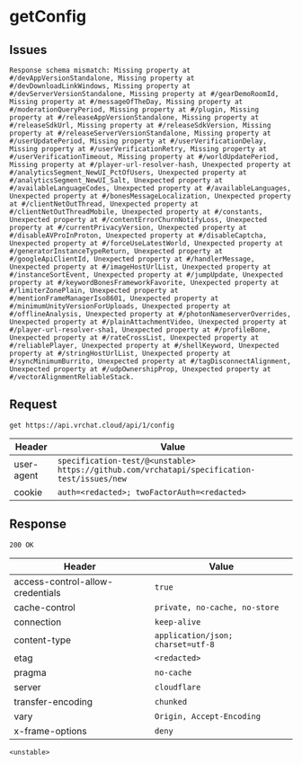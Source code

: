 # getConfig

## Issues
```
Response schema mismatch: Missing property at #/devAppVersionStandalone, Missing property at #/devDownloadLinkWindows, Missing property at #/devServerVersionStandalone, Missing property at #/gearDemoRoomId, Missing property at #/messageOfTheDay, Missing property at #/moderationQueryPeriod, Missing property at #/plugin, Missing property at #/releaseAppVersionStandalone, Missing property at #/releaseSdkUrl, Missing property at #/releaseSdkVersion, Missing property at #/releaseServerVersionStandalone, Missing property at #/userUpdatePeriod, Missing property at #/userVerificationDelay, Missing property at #/userVerificationRetry, Missing property at #/userVerificationTimeout, Missing property at #/worldUpdatePeriod, Missing property at #/player-url-resolver-hash, Unexpected property at #/analyticsSegment_NewUI_PctOfUsers, Unexpected property at #/analyticsSegment_NewUI_Salt, Unexpected property at #/availableLanguageCodes, Unexpected property at #/availableLanguages, Unexpected property at #/bonesMessageLocalization, Unexpected property at #/clientNetOutThread, Unexpected property at #/clientNetOutThreadMobile, Unexpected property at #/constants, Unexpected property at #/contentErrorChurnNotifyLoss, Unexpected property at #/currentPrivacyVersion, Unexpected property at #/disableAVProInProton, Unexpected property at #/disableCaptcha, Unexpected property at #/forceUseLatestWorld, Unexpected property at #/generatorInstanceTypeReturn, Unexpected property at #/googleApiClientId, Unexpected property at #/handlerMessage, Unexpected property at #/imageHostUrlList, Unexpected property at #/instanceSortEvent, Unexpected property at #/jumpUpdate, Unexpected property at #/keywordBonesFrameworkFavorite, Unexpected property at #/limiterZonePlain, Unexpected property at #/mentionFrameManagerIso8601, Unexpected property at #/minimumUnityVersionForUploads, Unexpected property at #/offlineAnalysis, Unexpected property at #/photonNameserverOverrides, Unexpected property at #/plainAttachmentVideo, Unexpected property at #/player-url-resolver-sha1, Unexpected property at #/profileBone, Unexpected property at #/rateCrossList, Unexpected property at #/reliablePlayer, Unexpected property at #/shellKeyword, Unexpected property at #/stringHostUrlList, Unexpected property at #/syncMinimumBurrito, Unexpected property at #/tagDisconnectAlignment, Unexpected property at #/udpOwnershipProp, Unexpected property at #/vectorAlignmentReliableStack.
```

## Request
`get https://api.vrchat.cloud/api/1/config`

| Header | Value |
| ------ | ----- |
| user-agent | `specification-test/@<unstable> https://github.com/vrchatapi/specification-test/issues/new` |
| cookie | `auth=<redacted>; twoFactorAuth=<redacted>` |


## Response
`200 OK`

| Header | Value |
| ------ | ----- |
| access-control-allow-credentials | `true` |
| cache-control | `private, no-cache, no-store` |
| connection | `keep-alive` |
| content-type | `application/json; charset=utf-8` |
| etag | `<redacted>` |
| pragma | `no-cache` |
| server | `cloudflare` |
| transfer-encoding | `chunked` |
| vary | `Origin, Accept-Encoding` |
| x-frame-options | `deny` |

```jsonc
<unstable>
```
